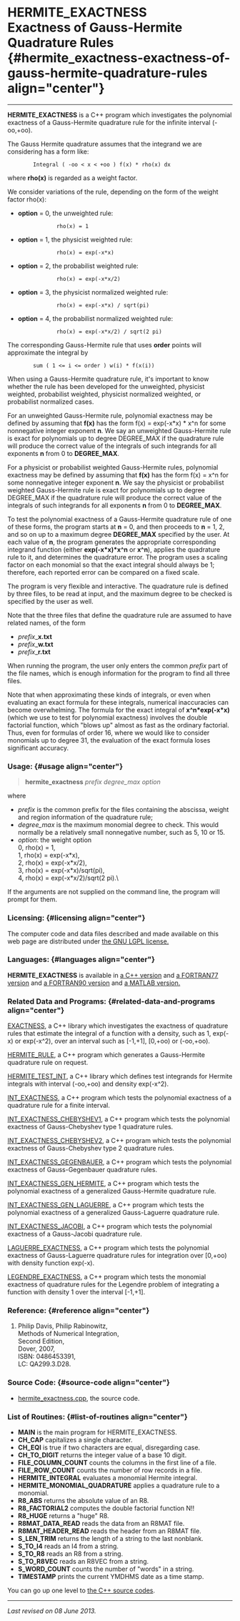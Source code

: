 HERMITE\_EXACTNESS\
Exactness of Gauss-Hermite Quadrature Rules {#hermite_exactness-exactness-of-gauss-hermite-quadrature-rules align="center"}
===========================================

------------------------------------------------------------------------

**HERMITE\_EXACTNESS** is a C++ program which investigates the
polynomial exactness of a Gauss-Hermite quadrature rule for the infinite
interval (-oo,+oo).

The Gauss Hermite quadrature assumes that the integrand we are
considering has a form like:

            Integral ( -oo < x < +oo ) f(x) * rho(x) dx
          

where **rho(x)** is regarded as a weight factor.

We consider variations of the rule, depending on the form of the weight
factor rho(x):

-   **option** = 0, the unweighted rule:

                    rho(x) = 1
                  

-   **option** = 1, the physicist weighted rule:

                    rho(x) = exp(-x*x)
                  

-   **option** = 2, the probabilist weighted rule:

                    rho(x) = exp(-x*x/2)
                  

-   **option** = 3, the physicist normalized weighted rule:

                    rho(x) = exp(-x*x) / sqrt(pi)
                  

-   **option** = 4, the probabilist normalized weighted rule:

                    rho(x) = exp(-x*x/2) / sqrt(2 pi)
                  

The corresponding Gauss-Hermite rule that uses **order** points will
approximate the integral by

            sum ( 1 <= i <= order ) w(i) * f(x(i))
          

When using a Gauss-Hermite quadrature rule, it's important to know
whether the rule has been developed for the unweighted, physicist
weighted, probabilist weighted, physicist normalized weighted, or
probabilist normalized cases.

For an unweighted Gauss-Hermite rule, polynomial exactness may be
defined by assuming that **f(x)** has the form f(x) = exp(-x\*x) \* x\^n
for some nonnegative integer exponent **n**. We say an unweighted
Gauss-Hermite rule is exact for polynomials up to degree DEGREE\_MAX if
the quadrature rule will produce the correct value of the integrals of
such integrands for all exponents **n** from 0 to **DEGREE\_MAX**.

For a physicist or probabilist weighted Gauss-Hermite rules, polynomial
exactness may be defined by assuming that **f(x)** has the form f(x) =
x\^n for some nonnegative integer exponent **n**. We say the physicist
or probabilist weighted Gauss-Hermite rule is exact for polynomials up
to degree DEGREE\_MAX if the quadrature rule will produce the correct
value of the integrals of such integrands for all exponents **n** from 0
to **DEGREE\_MAX**.

To test the polynomial exactness of a Gauss-Hermite quadrature rule of
one of these forms, the program starts at **n** = 0, and then proceeds
to **n** = 1, 2, and so on up to a maximum degree **DEGREE\_MAX**
specified by the user. At each value of **n**, the program generates the
appropriate corresponding integrand function (either
**exp(-x\*x)\*x\^n** or **x\^n**), applies the quadrature rule to it,
and determines the quadrature error. The program uses a scaling factor
on each monomial so that the exact integral should always be 1;
therefore, each reported error can be compared on a fixed scale.

The program is very flexible and interactive. The quadrature rule is
defined by three files, to be read at input, and the maximum degree to
be checked is specified by the user as well.

Note that the three files that define the quadrature rule are assumed to
have related names, of the form

-   *prefix*\_**x.txt**
-   *prefix*\_**w.txt**
-   *prefix*\_**r.txt**

When running the program, the user only enters the common *prefix* part
of the file names, which is enough information for the program to find
all three files.

Note that when approximating these kinds of integrals, or even when
evaluating an exact formula for these integrals, numerical inaccuracies
can become overwhelming. The formula for the exact integral of
**x\^n\*exp(-x\*x)** (which we use to test for polynomial exactness)
involves the double factorial function, which "blows up" almost as fast
as the ordinary factorial. Thus, even for formulas of order 16, where we
would like to consider monomials up to degree 31, the evaluation of the
exact formula loses significant accuracy.

### Usage: {#usage align="center"}

> **hermite\_exactness** *prefix* *degree\_max* *option*

where

-   *prefix* is the common prefix for the files containing the abscissa,
    weight and region information of the quadrature rule;
-   *degree\_max* is the maximum monomial degree to check. This would
    normally be a relatively small nonnegative number, such as 5, 10
    or 15.
-   *option*: the weight option\
    0, rho(x) = 1,\
    1, rho(x) = exp(-x\*x),\
    2, rho(x) = exp(-x\*x/2),\
    3, rho(x) = exp(-x\*x)/sqrt(pi),\
    4, rho(x) = exp(-x\*x/2)/sqrt(2 pi).\

If the arguments are not supplied on the command line, the program will
prompt for them.

### Licensing: {#licensing align="center"}

The computer code and data files described and made available on this
web page are distributed under [the GNU LGPL
license.](../../txt/gnu_lgpl.txt)

### Languages: {#languages align="center"}

**HERMITE\_EXACTNESS** is available in [a C++
version](../../cpp_src/hermite_exactness/hermite_exactness.html) and [a
FORTRAN77
version](../../f77_src/hermite_exactness/hermite_exactness.html) and [a
FORTRAN90 version](../../f_src/hermite_exactness/hermite_exactness.html)
and [a MATLAB
version.](../../m_src/hermite_exactness/hermite_exactness.html)

### Related Data and Programs: {#related-data-and-programs align="center"}

[EXACTNESS](../../cpp_src/exactness/exactness.html), a C++ library which
investigates the exactness of quadrature rules that estimate the
integral of a function with a density, such as 1, exp(-x) or exp(-x\^2),
over an interval such as \[-1,+1\], \[0,+oo) or (-oo,+oo).

[HERMITE\_RULE](../../cpp_src/hermite_rule/hermite_rule.html), a C++
program which generates a Gauss-Hermite quadrature rule on request.

[HERMITE\_TEST\_INT](../../cpp_src/hermite_test_int/hermite_test_int.html),
a C++ library which defines test integrands for Hermite integrals with
interval (-oo,+oo) and density exp(-x\^2).

[INT\_EXACTNESS](../../cpp_src/int_exactness/int_exactness.html), a C++
program which tests the polynomial exactness of a quadrature rule for a
finite interval.

[INT\_EXACTNESS\_CHEBYSHEV1](../../cpp_src/int_exactness_chebyshev1/int_exactness_chebyshev1.html),
a C++ program which tests the polynomial exactness of Gauss-Chebyshev
type 1 quadrature rules.

[INT\_EXACTNESS\_CHEBYSHEV2](../../cpp_src/int_exactness_chebyshev2/int_exactness_chebyshev2.html),
a C++ program which tests the polynomial exactness of Gauss-Chebyshev
type 2 quadrature rules.

[INT\_EXACTNESS\_GEGENBAUER](../../cpp_src/int_exactness_gegenbauer/int_exactness_gegenbauer.html),
a C++ program which tests the polynomial exactness of Gauss-Gegenbauer
quadrature rules.

[INT\_EXACTNESS\_GEN\_HERMITE](../../cpp_src/int_exactness_gen_hermite/int_exactness_gen_hermite.html),
a C++ program which tests the polynomial exactness of a generalized
Gauss-Hermite quadrature rule.

[INT\_EXACTNESS\_GEN\_LAGUERRE](../../cpp_src/int_exactness_gen_laguerre/int_exactness_gen_laguerre.html),
a C++ program which tests the polynomial exactness of a generalized
Gauss-Laguerre quadrature rule.

[INT\_EXACTNESS\_JACOBI](../../cpp_src/int_exactness_jacobi/int_exactness_jacobi.html),
a C++ program which tests the polynomial exactness of a Gauss-Jacobi
quadrature rule.

[LAGUERRE\_EXACTNESS](../../cpp_src/laguerre_exactness/laguerre_exactness.html),
a C++ program which tests the polynomial exactness of Gauss-Laguerre
quadrature rules for integration over \[0,+oo) with density function
exp(-x).

[LEGENDRE\_EXACTNESS](../../cpp_src/legendre_exactness/legendre_exactness.html),
a C++ program which tests the monomial exactness of quadrature rules for
the Legendre problem of integrating a function with density 1 over the
interval \[-1,+1\].

### Reference: {#reference align="center"}

1.  Philip Davis, Philip Rabinowitz,\
    Methods of Numerical Integration,\
    Second Edition,\
    Dover, 2007,\
    ISBN: 0486453391,\
    LC: QA299.3.D28.

### Source Code: {#source-code align="center"}

-   [hermite\_exactness.cpp](hermite_exactness.cpp), the source code.

### List of Routines: {#list-of-routines align="center"}

-   **MAIN** is the main program for HERMITE\_EXACTNESS.
-   **CH\_CAP** capitalizes a single character.
-   **CH\_EQI** is true if two characters are equal, disregarding case.
-   **CH\_TO\_DIGIT** returns the integer value of a base 10 digit.
-   **FILE\_COLUMN\_COUNT** counts the columns in the first line of a
    file.
-   **FILE\_ROW\_COUNT** counts the number of row records in a file.
-   **HERMITE\_INTEGRAL** evaluates a monomial Hermite integral.
-   **HERMITE\_MONOMIAL\_QUADRATURE** applies a quadrature rule to a
    monomial.
-   **R8\_ABS** returns the absolute value of an R8.
-   **R8\_FACTORIAL2** computes the double factorial function N!!
-   **R8\_HUGE** returns a "huge" R8.
-   **R8MAT\_DATA\_READ** reads the data from an R8MAT file.
-   **R8MAT\_HEADER\_READ** reads the header from an R8MAT file.
-   **S\_LEN\_TRIM** returns the length of a string to the last
    nonblank.
-   **S\_TO\_I4** reads an I4 from a string.
-   **S\_TO\_R8** reads an R8 from a string.
-   **S\_TO\_R8VEC** reads an R8VEC from a string.
-   **S\_WORD\_COUNT** counts the number of "words" in a string.
-   **TIMESTAMP** prints the current YMDHMS date as a time stamp.

You can go up one level to [the C++ source codes](../cpp_src.html).

------------------------------------------------------------------------

*Last revised on 08 June 2013.*
